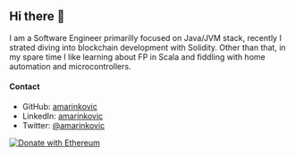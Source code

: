 ## Hi there 👋

I am a Software Engineer primarilly focused on Java/JVM stack, recently I strated diving into blockchain development with Solidity. Other than that, in my spare time I like learning about FP in Scala and fiddling with home automation and microcontrollers.

#### Contact

* GitHub: [amarinkovic](https://github.com/amarinkovic)
* LinkedIn: [amarinkovic](https://www.linkedin.com/in/amarinkovic)
* Twitter: [@amarinkovic](https://twitter.com/amarinkovic)


[![Donate with Ethereum](https://en.cryptobadges.io/badge/micro/0x3b1716F33785A9AAa3a496DCfD33A1f702Fd3CEA)](https://en.cryptobadges.io/donate/0x3b1716F33785A9AAa3a496DCfD33A1f702Fd3CEA)

<!--
**amarinkovic/amarinkovic** is a ✨ _special_ ✨ repository because its `README.md` (this file) appears on your GitHub profile.

Here are some ideas to get you started:

- 🔭 I’m currently working on ...
- 🌱 I’m currently learning ...
- 👯 I’m looking to collaborate on ...
- 🤔 I’m looking for help with ...
- 💬 Ask me about ...
- 📫 How to reach me: ...
- 😄 Pronouns: ...
- ⚡ Fun fact: ...
-->
